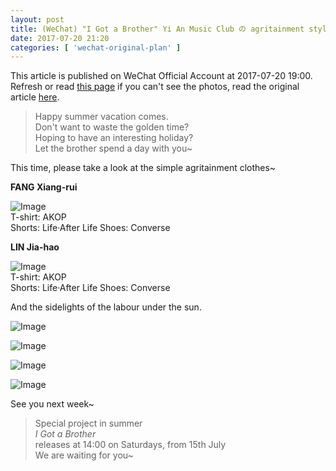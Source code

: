 ```yaml
---
layout: post
title: (WeChat) "I Got a Brother" Yi An Music Club の agritainment style~
date: 2017-07-20 21:20
categories: [ 'wechat-original-plan' ]
---
```


This article is published on WeChat Official Account at 2017-07-20 19:00. Refresh or read [this page](https://github.com/Quadrifolium/originalplan/blob/gh-pages/_posts/WeChat/2017-07-20-WeChat-Original-Plan.md) if you can't see the photos, read the original article [here](https://mp.weixin.qq.com/s/nbCSpPE_ubuWdnUYaOi4eA).

<!-- more -->

> Happy summer vacation comes.  
> Don't want to waste the golden time?  
> Hoping to have an interesting holiday?  
> Let the brother spend a day with you~

This time, please take a look at the simple agritainment clothes~

**FANG Xiang-rui**

![Image](http://mmbiz.qpic.cn/mmbiz_jpg/XOMVurd7hjSTPVBnsfXib8dtbiaoPANOz9pyIicS9f1BHXOsicpSU2f2icOYpufE962ndxFbdaCMiakic9kibqJShQ2mrA/640)  
T-shirt: AKOP  
Shorts: Life·After Life
Shoes: Converse

**LIN Jia-hao**

![Image](http://mmbiz.qpic.cn/mmbiz_jpg/XOMVurd7hjSTPVBnsfXib8dtbiaoPANOz992zC1loKMrYh1u5AUBVOoGaxibkSmLaPTHldcbVQT6A2SZ0wT2GFujw/640)  
T-shirt: AKOP  
Shorts: Life·After Life
Shoes: Converse

And the sidelights of the labour under the sun.

![Image](http://mmbiz.qpic.cn/mmbiz_jpg/XOMVurd7hjSTPVBnsfXib8dtbiaoPANOz9QGibQR14PWsuVEz752ow2HWqgfdCwIS8ZS2eqqHwHmia2PVgibEJREwPw/640)

![Image](http://mmbiz.qpic.cn/mmbiz_jpg/XOMVurd7hjSTPVBnsfXib8dtbiaoPANOz9BeuwM4NnC2pJeqTaK47qKJcbIiaC25avib0lwUqjqTpsSLzwZQtdjWOA/640)

![Image](http://mmbiz.qpic.cn/mmbiz_jpg/XOMVurd7hjSTPVBnsfXib8dtbiaoPANOz9oG1Xeg3EDBzXOYIw2KFA3Q7TDaxxThtCiatXicA5MtYdtGIqGiasrzFOQ/640)

![Image](http://mmbiz.qpic.cn/mmbiz_jpg/XOMVurd7hjSTPVBnsfXib8dtbiaoPANOz9RUjHQJPVuMxgJznicgvibibxOBPrhpFStW8NOEvPw4wHqj80WCviaxv0Gw/640)

See you next week~

> Special project in summer  
> *I Got a Brother*  
> releases at 14:00 on Saturdays, from 15th July  
> We are waiting for you~
